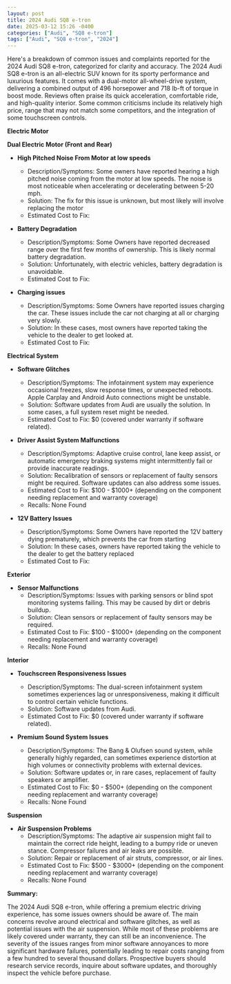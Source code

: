 ```yaml
---
layout: post
title: 2024 Audi SQ8 e-tron
date: 2025-03-12 15:26 -0400
categories: ["Audi", "SQ8 e-tron"]
tags: ["Audi", "SQ8 e-tron", "2024"]
---
```

Here's a breakdown of common issues and complaints reported for the 2024 Audi SQ8 e-tron, categorized for clarity and accuracy. The 2024 Audi SQ8 e-tron is an all-electric SUV known for its sporty performance and luxurious features. It comes with a dual-motor all-wheel-drive system, delivering a combined output of 496 horsepower and 718 lb-ft of torque in boost mode. Reviews often praise its quick acceleration, comfortable ride, and high-quality interior. Some common criticisms include its relatively high price, range that may not match some competitors, and the integration of some touchscreen controls.

**Electric Motor**

**Dual Electric Motor (Front and Rear)**

*   **High Pitched Noise From Motor at low speeds**
    *   Description/Symptoms: Some owners have reported hearing a high pitched noise coming from the motor at low speeds. The noise is most noticeable when accelerating or decelerating between 5-20 mph.
    *   Solution: The fix for this issue is unknown, but most likely will involve replacing the motor
    *   Estimated Cost to Fix:

*   **Battery Degradation**
    * Description/Symptoms: Some Owners have reported decreased range over the first few months of ownership. This is likely normal battery degradation.
    * Solution: Unfortunately, with electric vehicles, battery degradation is unavoidable.
    * Estimated Cost to Fix:

*   **Charging issues**
    * Description/Symptoms: Some Owners have reported issues charging the car. These issues include the car not charging at all or charging very slowly.
    * Solution: In these cases, most owners have reported taking the vehicle to the dealer to get looked at.
    * Estimated Cost to Fix:

**Electrical System**

*   **Software Glitches**
    *   Description/Symptoms: The infotainment system may experience occasional freezes, slow response times, or unexpected reboots. Apple Carplay and Android Auto connections might be unstable.
    *   Solution: Software updates from Audi are usually the solution. In some cases, a full system reset might be needed.
    *   Estimated Cost to Fix: $0 (covered under warranty if software related).

*   **Driver Assist System Malfunctions**
    *   Description/Symptoms: Adaptive cruise control, lane keep assist, or automatic emergency braking systems might intermittently fail or provide inaccurate readings.
    *   Solution: Recalibration of sensors or replacement of faulty sensors might be required. Software updates can also address some issues.
    *   Estimated Cost to Fix: $100 - $1000+ (depending on the component needing replacement and warranty coverage)
    *   Recalls: None Found

*   **12V Battery Issues**
    * Description/Symptoms: Some Owners have reported the 12V battery dying prematurely, which prevents the car from starting
    * Solution: In these cases, owners have reported taking the vehicle to the dealer to get the battery replaced
    * Estimated Cost to Fix:

**Exterior**

*   **Sensor Malfunctions**
    *   Description/Symptoms: Issues with parking sensors or blind spot monitoring systems failing. This may be caused by dirt or debris buildup.
    *   Solution: Clean sensors or replacement of faulty sensors may be required.
    *   Estimated Cost to Fix: $100 - $1000+ (depending on the component needing replacement and warranty coverage)
    *   Recalls: None Found

**Interior**

*   **Touchscreen Responsiveness Issues**
    *   Description/Symptoms: The dual-screen infotainment system sometimes experiences lag or unresponsiveness, making it difficult to control certain vehicle functions.
    *   Solution: Software updates from Audi.
    *   Estimated Cost to Fix: $0 (covered under warranty if software related).

*   **Premium Sound System Issues**
    *   Description/Symptoms: The Bang & Olufsen sound system, while generally highly regarded, can sometimes experience distortion at high volumes or connectivity problems with external devices.
    *   Solution: Software updates or, in rare cases, replacement of faulty speakers or amplifier.
    *   Estimated Cost to Fix: $0 - $500+ (depending on the component needing replacement and warranty coverage)
    * Recalls: None Found

**Suspension**

* **Air Suspension Problems**
    * Description/Symptoms: The adaptive air suspension might fail to maintain the correct ride height, leading to a bumpy ride or uneven stance. Compressor failures and air leaks are possible.
    * Solution: Repair or replacement of air struts, compressor, or air lines.
    * Estimated Cost to Fix: $500 - $3000+ (depending on the component needing replacement and warranty coverage)
    * Recalls: None Found

**Summary:**

The 2024 Audi SQ8 e-tron, while offering a premium electric driving experience, has some issues owners should be aware of. The main concerns revolve around electrical and software glitches, as well as potential issues with the air suspension. While most of these problems are likely covered under warranty, they can still be an inconvenience. The severity of the issues ranges from minor software annoyances to more significant hardware failures, potentially leading to repair costs ranging from a few hundred to several thousand dollars. Prospective buyers should research service records, inquire about software updates, and thoroughly inspect the vehicle before purchase.


